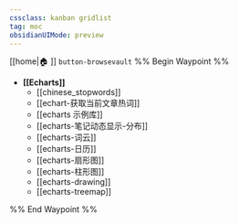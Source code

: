 ```yaml
---
cssclass: kanban gridlist
tag: moc
obsidianUIMode: preview
---
```

[[home|🏠 ]]    `button-browsevault`
%% Begin Waypoint %%
- **[[Echarts]]**
	- [[chinese_stopwords]]
	- [[echart-获取当前文章热词]]
	- [[echarts 示例库]]
	- [[echarts-笔记动态显示-分布]]
	- [[echarts-词云]]
	- [[echarts-日历]]
	- [[echarts-扇形图]]
	- [[echarts-柱形图]]
	- [[echarts-drawing]]
	- [[echarts-treemap]]

%% End Waypoint %%
